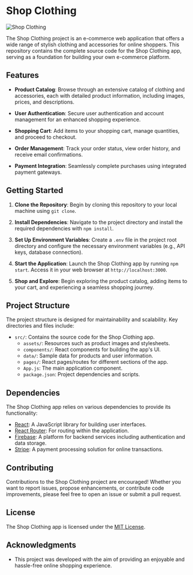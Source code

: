 # Shop Clothing

![Shop Clothing](shop-clothing.jpg)

The Shop Clothing project is an e-commerce web application that offers a wide range of stylish clothing and accessories for online shoppers. This repository contains the complete source code for the Shop Clothing app, serving as a foundation for building your own e-commerce platform.

## Features

- **Product Catalog**: Browse through an extensive catalog of clothing and accessories, each with detailed product information, including images, prices, and descriptions.

- **User Authentication**: Secure user authentication and account management for an enhanced shopping experience.

- **Shopping Cart**: Add items to your shopping cart, manage quantities, and proceed to checkout.

- **Order Management**: Track your order status, view order history, and receive email confirmations.

- **Payment Integration**: Seamlessly complete purchases using integrated payment gateways.

## Getting Started

1. **Clone the Repository**: Begin by cloning this repository to your local machine using `git clone`.

2. **Install Dependencies**: Navigate to the project directory and install the required dependencies with `npm install`.

3. **Set Up Environment Variables**: Create a `.env` file in the project root directory and configure the necessary environment variables (e.g., API keys, database connection).

4. **Start the Application**: Launch the Shop Clothing app by running `npm start`. Access it in your web browser at `http://localhost:3000`.

5. **Shop and Explore**: Begin exploring the product catalog, adding items to your cart, and experiencing a seamless shopping journey.

## Project Structure

The project structure is designed for maintainability and scalability. Key directories and files include:

- `src/`: Contains the source code for the Shop Clothing app.
  - `assets/`: Resources such as product images and stylesheets.
  - `components/`: React components for building the app's UI.
  - `data/`: Sample data for products and user information.
  - `pages/`: React pages/routes for different sections of the app.
  - `App.js`: The main application component.
  - `package.json`: Project dependencies and scripts.

## Dependencies

The Shop Clothing app relies on various dependencies to provide its functionality:

- [React](https://reactjs.org/): A JavaScript library for building user interfaces.
- [React Router](https://reactrouter.com/): For routing within the application.
- [Firebase](https://firebase.google.com/): A platform for backend services including authentication and data storage.
- [Stripe](https://stripe.com/): A payment processing solution for online transactions.

## Contributing

Contributions to the Shop Clothing project are encouraged! Whether you want to report issues, propose enhancements, or contribute code improvements, please feel free to open an issue or submit a pull request.

## License

The Shop Clothing app is licensed under the [MIT License](LICENSE.md).

## Acknowledgments

- This project was developed with the aim of providing an enjoyable and hassle-free online shopping experience.
